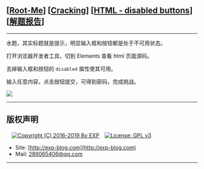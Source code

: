 ## [[Root-Me](https://www.root-me.org/)] [[Cracking](https://www.root-me.org/en/Challenges/Web-Client/)] [[HTML - disabled buttons](https://www.root-me.org/en/Challenges/Web-Client/HTML-disabled-buttons)] [[解题报告](http://exp-blog.com/2019/01/13/pid-2897/)]

------

水题，其实标题就是提示，明显输入框和按钮都是处于不可用状态。

打开浏览器开发者工具，切到 Elements 查看 html 页面源码。

去掉输入框和按钮的 `disabled` 属性使其可用。

输入任意内容，点击按钮提交，可得到密码，完成挑战。

![](https://github.com/lyy289065406/CTF-Solving-Reports/blob/master/rootme/Web-Client/%5B01%5D%20%5B5P%5D%20HTML%20-%20disabled%20buttons/imgs/01.png)

------

## 版权声明

　[![Copyright (C) 2016-2019 By EXP](https://img.shields.io/badge/Copyright%20(C)-2016~2019%20By%20EXP-blue.svg)](http://exp-blog.com)　[![License: GPL v3](https://img.shields.io/badge/License-GPL%20v3-blue.svg)](https://www.gnu.org/licenses/gpl-3.0)
  

- Site: [http://exp-blog.com](http://exp-blog.com) 
- Mail: <a href="mailto:289065406@qq.com?subject=[EXP's Github]%20Your%20Question%20（请写下您的疑问）&amp;body=What%20can%20I%20help%20you?%20（需要我提供什么帮助吗？）">289065406@qq.com</a>


------
